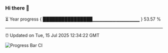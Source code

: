 ### Hi there 👋

⏳ Year progress { ████████████████▁▁▁▁▁▁▁▁▁▁▁▁▁▁ } 53.57 %

---

⏰ Updated on Tue, 15 Jul 2025 12:34:22 GMT

![Progress Bar CI](https://github.com/liununu/liununu/workflows/Progress%20Bar%20CI/badge.svg)

